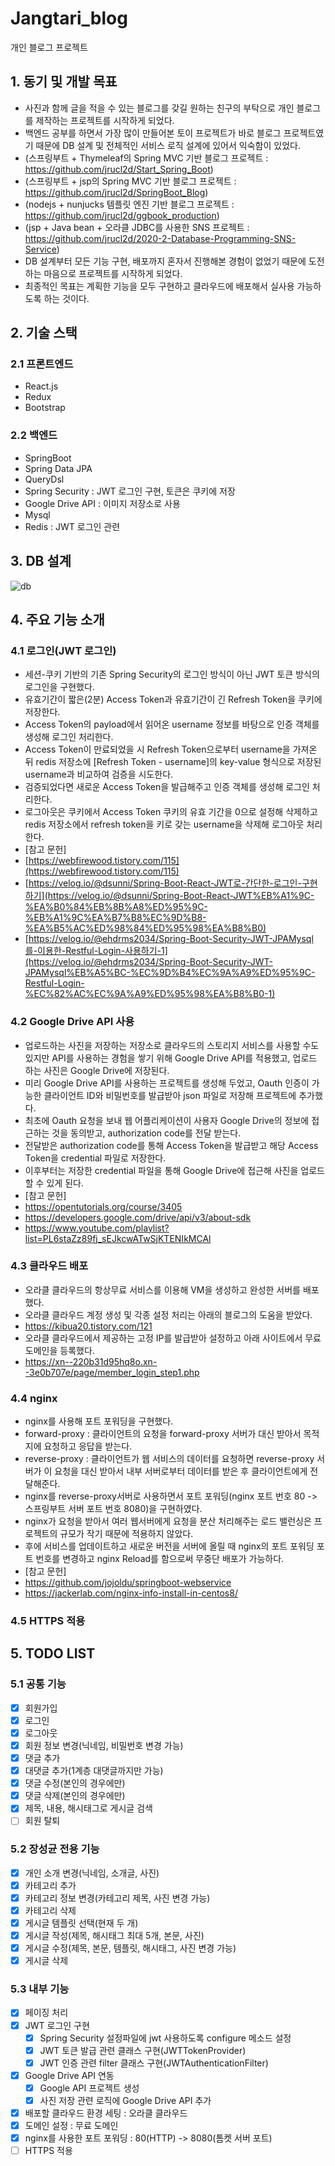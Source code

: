 # Jangtari_blog

개인 블로그 프로젝트

## 1. 동기 및 개발 목표

- 사진과 함께 글을 적을 수 있는 블로그를 갖길 원하는 친구의 부탁으로 개인 블로그를 제작하는 프로젝트를 시작하게 되었다.
- 백엔드 공부를 하면서 가장 많이 만들어본 토이 프로젝트가 바로 블로그 프로젝트였기 때문에 DB 설계 및 전체적인 서비스 로직 설계에 있어서 익숙함이 있었다.
- (스프링부트 + Thymeleaf의 Spring MVC 기반 블로그 프로젝트 : <https://github.com/jrucl2d/Start_Spring_Boot>)
- (스프링부트 + jsp의 Spring MVC 기반 블로그 프로젝트 : <https://github.com/jrucl2d/SpringBoot_Blog>)
- (nodejs + nunjucks 템플릿 엔진 기반 블로그 프로젝트 : <https://github.com/jrucl2d/ggbook_production>)
- (jsp + Java bean + 오라클 JDBC를 사용한 SNS 프로젝트 : <https://github.com/jrucl2d/2020-2-Database-Programming-SNS-Service>)
- DB 설계부터 모든 기능 구현, 배포까지 혼자서 진행해본 경험이 없었기 때문에 도전하는 마음으로 프로젝트를 시작하게 되었다.
- 최종적인 목표는 계획한 기능을 모두 구현하고 클라우드에 배포해서 실사용 가능하도록 하는 것이다.

## 2. 기술 스택

### 2.1 프론트엔드

- React.js
- Redux
- Bootstrap

### 2.2 백엔드

- SpringBoot
- Spring Data JPA
- QueryDsl
- Spring Security : JWT 로그인 구현, 토큰은 쿠키에 저장
- Google Drive API : 이미지 저장소로 사용
- Mysql
- Redis : JWT 로그인 관련

## 3. DB 설계

![db](./image/erd.png)

## 4. 주요 기능 소개

### 4.1 로그인(JWT 로그인)

- 세션-쿠키 기반의 기존 Spring Security의 로그인 방식이 아닌 JWT 토큰 방식의 로그인을 구현했다.
- 유효기간이 짧은(2분) Access Token과 유효기간이 긴 Refresh Token을 쿠키에 저장한다.
- Access Token의 payload에서 읽어온 username 정보를 바탕으로 인증 객체를 생성해 로그인 처리한다.
- Access Token이 만료되었을 시 Refresh Token으로부터 username을 가져온 뒤 redis 저장소에 [Refresh Token - username]의 key-value 형식으로 저장된 username과 비교하여 검증을 시도한다.
- 검증되었다면 새로운 Access Token을 발급해주고 인증 객체를 생성해 로그인 처리한다.
- 로그아웃은 쿠키에서 Access Token 쿠키의 유효 기간을 0으로 설정해 삭제하고 redis 저장소에서 refresh token을 키로 갖는 username을 삭제해 로그아웃 처리한다.
- [참고 문헌]
- [https://webfirewood.tistory.com/115](https://webfirewood.tistory.com/115)
- [https://velog.io/@dsunni/Spring-Boot-React-JWT로-간단한-로그인-구현하기](https://velog.io/@dsunni/Spring-Boot-React-JWT%EB%A1%9C-%EA%B0%84%EB%8B%A8%ED%95%9C-%EB%A1%9C%EA%B7%B8%EC%9D%B8-%EA%B5%AC%ED%98%84%ED%95%98%EA%B8%B0)
- [https://velog.io/@ehdrms2034/Spring-Boot-Security-JWT-JPAMysql를-이용한-Restful-Login-사용하기-1](https://velog.io/@ehdrms2034/Spring-Boot-Security-JWT-JPAMysql%EB%A5%BC-%EC%9D%B4%EC%9A%A9%ED%95%9C-Restful-Login-%EC%82%AC%EC%9A%A9%ED%95%98%EA%B8%B0-1)

### 4.2 Google Drive API 사용

- 업로드하는 사진을 저장하는 저장소로 클라우드의 스토리지 서비스를 사용할 수도 있지만 API를 사용하는 경험을 쌓기 위해 Google Drive API를 적용했고, 업로드 하는 사진은 Google Drive에 저장된다.
- 미리 Google Drive API를 사용하는 프로젝트를 생성해 두었고, Oauth 인증이 가능한 클라이언트 ID와 비밀번호를 발급받아 json 파일로 저장해 프로젝트에 추가했다.
- 최초에 Oauth 요청을 보내 웹 어플리케이션이 사용자 Google Drive의 정보에 접근하는 것을 동의받고, authorization code를 전달 받는다.
- 전달받은 authorization code를 통해 Access Token을 발급받고 해당 Access Token을 credential 파일로 저장한다.
- 이후부터는 저장한 credential 파일을 통해 Google Drive에 접근해 사진을 업로드할 수 있게 된다.
- [참고 문헌]
- https://opentutorials.org/course/3405
- https://developers.google.com/drive/api/v3/about-sdk
- https://www.youtube.com/playlist?list=PL6staZz89fj_sEJkcwATwSjKTENIkMCAl

### 4.3 클라우드 배포

- 오라클 클라우드의 항상무료 서비스를 이용해 VM을 생성하고 완성한 서버를 배포했다.
- 오라클 클라우드 계정 생성 및 각종 설정 처리는 아래의 블로그의 도움을 받았다.
- https://kibua20.tistory.com/121
- 오라클 클라우드에서 제공하는 고정 IP를 발급받아 설정하고 아래 사이트에서 무료 도메인을 등록했다.
- https://xn--220b31d95hq8o.xn--3e0b707e/page/member_login_step1.php

### 4.4 nginx

- nginx를 사용해 포트 포워딩을 구현했다.
- forward-proxy : 클라이언트의 요청을 forward-proxy 서버가 대신 받아서 목적지에 요청하고 응답을 받는다.
- reverse-proxy : 클라이언트가 웹 서비스의 데이터를 요청하면 reverse-proxy 서버가 이 요청을 대신 받아서 내부 서버로부터 데이터를 받은 후 클라이언트에게 전달해준다.
- nginx를 reverse-proxy서버로 사용하면서 포트 포워딩(nginx 포트 번호 80 -> 스프링부트 서버 포트 번호 8080)을 구현하였다.
- nginx가 요청을 받아서 여러 웹서버에게 요청을 분산 처리해주는 로드 밸런싱은 프로젝트의 규모가 작기 때문에 적용하지 않았다.
- 후에 서비스를 업데이트하고 새로운 버전을 서버에 올릴 때 nginx의 포트 포워딩 포트 번호를 변경하고 nginx Reload를 함으로써 무중단 배포가 가능하다.
- [참고 문헌]
- https://github.com/jojoldu/springboot-webservice
- https://jackerlab.com/nginx-info-install-in-centos8/

### 4.5 HTTPS 적용

## 5. TODO LIST

### 5.1 공통 기능

- [x] 회원가입
- [x] 로그인
- [x] 로그아웃
- [x] 회원 정보 변경(닉네임, 비밀번호 변경 가능)
- [x] 댓글 추가
- [x] 대댓글 추가(1계층 대댓글까지만 가능)
- [x] 댓글 수정(본인의 경우에만)
- [x] 댓글 삭제(본인의 경우에만)
- [x] 제목, 내용, 해시태그로 게시글 검색
- [ ] 회원 탈퇴

### 5.2 장성균 전용 기능

- [x] 개인 소개 변경(닉네임, 소개글, 사진)
- [x] 카테고리 추가
- [x] 카테고리 정보 변경(카테고리 제목, 사진 변경 가능)
- [x] 카테고리 삭제
- [x] 게시글 템플릿 선택(현재 두 개)
- [x] 게시글 작성(제목, 해시태그 최대 5개, 본문, 사진)
- [x] 게시글 수정(제목, 본문, 템플릿, 해시태그, 사진 변경 가능)
- [x] 게시글 삭제

### 5.3 내부 기능

- [x] 페이징 처리
- [x] JWT 로그인 구현
  - [x] Spring Security 설정파일에 jwt 사용하도록 configure 메소드 설정
  - [x] JWT 토큰 발급 관련 클래스 구현(JWTTokenProvider)
  - [x] JWT 인증 관련 filter 클래스 구현(JWTAuthenticationFilter)
- [x] Google Drive API 연동
  - [x] Google API 프로젝트 생성
  - [x] 사진 저장 관련 로직에 Google Drive API 추가
- [x] 배포할 클라우드 환경 세팅 : 오라클 클라우드
- [x] 도메인 설정 : 무료 도메인
- [x] nginx를 사용한 포트 포워딩 : 80(HTTP) -> 8080(톰켓 서버 포트)
- [ ] HTTPS 적용
